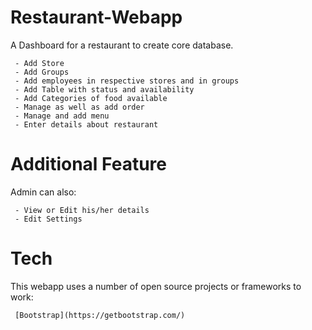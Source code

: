 # Restaurant-Webapp

A Dashboard for a restaurant to create core database.

     - Add Store
     - Add Groups
     - Add employees in respective stores and in groups
     - Add Table with status and availability
     - Add Categories of food available
     - Manage as well as add order
     - Manage and add menu
     - Enter details about restaurant
     
# Additional Feature

Admin can also:

     - View or Edit his/her details
     - Edit Settings
     
# Tech

This webapp uses a number of open source projects or frameworks to work:

     [Bootstrap](https://getbootstrap.com/)
